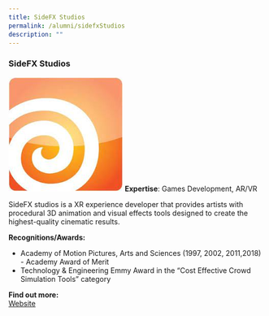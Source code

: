 ```yaml
---
title: SideFX Studios
permalink: /alumni/sidefxStudios
description: ""
---
```

### SideFX Studios
![Alt text for image on Isomer site](/images/alumni/sidefx.jpeg)
**Expertise**: 
Games Development, AR/VR

SideFX studios is a XR experience developer that provides artists with procedural 3D animation and visual effects tools designed to create the highest-quality cinematic results. 

**Recognitions/Awards:**
* Academy of Motion Pictures, Arts and Sciences (1997, 2002, 2011,2018) - Academy Award of Merit
* Technology & Engineering Emmy Award in the “Cost Effective Crowd Simulation Tools” category


**Find out more:** \
[Website](https://www.sidefx.com/)
